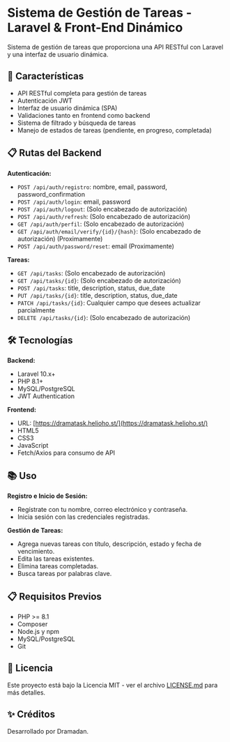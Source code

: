 # Sistema de Gestión de Tareas - Laravel & Front-End Dinámico

Sistema de gestión de tareas que proporciona una API RESTful con Laravel y una interfaz de usuario dinámica.

## 🚀 Características

- API RESTful completa para gestión de tareas
- Autenticación JWT
- Interfaz de usuario dinámica (SPA)
- Validaciones tanto en frontend como backend
- Sistema de filtrado y búsqueda de tareas
- Manejo de estados de tareas (pendiente, en progreso, completada)

## 📋 Rutas del Backend

**Autenticación:**
- `POST /api/auth/registro`: nombre, email, password, password_confirmation
- `POST /api/auth/login`: email, password
- `POST /api/auth/logout`: (Solo encabezado de autorización)
- `POST /api/auth/refresh`: (Solo encabezado de autorización)
- `GET /api/auth/perfil`: (Solo encabezado de autorización)
- `GET /api/auth/email/verify/{id}/{hash}`: (Solo encabezado de autorización) (Proximamente)
- `POST /api/auth/password/reset`: email  (Proximamente)

**Tareas:**
- `GET /api/tasks`: (Solo encabezado de autorización)
- `GET /api/tasks/{id}`: (Solo encabezado de autorización)
- `POST /api/tasks`: title, description, status, due_date
- `PUT /api/tasks/{id}`: title, description, status, due_date
- `PATCH /api/tasks/{id}`: Cualquier campo que desees actualizar parcialmente
- `DELETE /api/tasks/{id}`: (Solo encabezado de autorización)

## 🛠️ Tecnologías

**Backend:**
- Laravel 10.x+
- PHP 8.1+
- MySQL/PostgreSQL
- JWT Authentication

**Frontend:**
- URL: [https://dramatask.helioho.st/](https://dramatask.helioho.st/)
- HTML5
- CSS3
- JavaScript
- Fetch/Axios para consumo de API

## 📚 Uso

**Registro e Inicio de Sesión:**
- Regístrate con tu nombre, correo electrónico y contraseña.
- Inicia sesión con las credenciales registradas.

**Gestión de Tareas:**
- Agrega nuevas tareas con título, descripción, estado y fecha de vencimiento.
- Edita las tareas existentes.
- Elimina tareas completadas.
- Busca tareas por palabras clave.

## 📋 Requisitos Previos

- PHP >= 8.1
- Composer
- Node.js y npm
- MySQL/PostgreSQL
- Git

## 📄 Licencia

Este proyecto está bajo la Licencia MIT - ver el archivo [LICENSE.md](https://github.com/DrEureka/DramaTaskApi/blob/Main/LICENSE) para más detalles.

## ✨ Créditos

Desarrollado por Dramadan.
